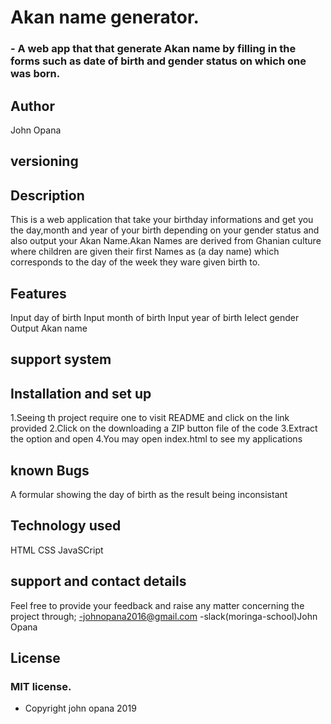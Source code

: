 # Akan name generator.

### - A web app that that generate Akan name by filling in the forms  such as date of birth and gender status on which one was born.

## Author
John Opana
## versioning

## Description

This is a web application that take your birthday informations and get you the day,month and year of your birth depending on your gender status and also output your Akan Name.Akan Names are derived from Ghanian culture where children are given their first Names as (a day name) which corresponds to the day of the week they ware given birth to.

## Features
Input day of birth
Input month of birth
Input year of birth
Ielect gender
Output Akan name
## support system


## Installation and set up
1.Seeing th project require one to visit README and click on the link provided
2.Click on the downloading a ZIP button file of the code
3.Extract the option and open
4.You may open index.html to see my applications

## known Bugs
A formular showing the day of birth as the result being inconsistant


## Technology used
HTML
CSS
JavaSCript

## support and contact details
Feel free to provide your feedback and raise any matter concerning the project through;
-johnopana2016@gmail.com
-slack(moringa-school)John Opana

## License

### MIT license.

* Copyright john opana 2019




